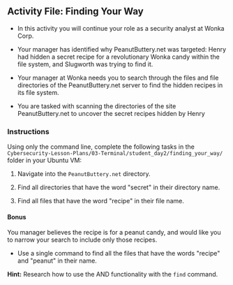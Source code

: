 ## Activity File: Finding Your Way 
 
- In this activity you will continue your role as a security analyst at Wonka Corp.

- Your manager has identified why PeanutButtery.net was targeted: Henry had hidden a secret recipe for a revolutionary Wonka candy within the file system, and Slugworth was trying to find it.

- Your manager at Wonka needs you to search through the files and file directories of the PeanutButtery.net server to find the hidden recipes in its file system.

- You are tasked with scanning the directories of the site PeanutButtery.net to uncover the secret recipes hidden by Henry

### Instructions

Using only the command line, complete the following tasks in the `Cybersecurity-Lesson-Plans/03-Terminal/student_day2/finding_your_way/` folder in your Ubuntu VM:

1.  Navigate into the `PeanutButtery.net` directory.

2. Find all directories that have the word "secret" in their directory name.

3. Find all files that have the word "recipe" in their file name. 
    
#### Bonus

 You manager believes the recipe is for a peanut candy, and would like you to narrow your search to include only those recipes.
 - Use a single command to find all the files that have the words "recipe" and "peanut" in their name.
 
 **Hint:** Research how to use the AND functionality with the `find` command.
  
